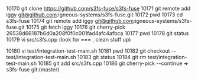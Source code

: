 10170  git clone https://github.com/s3fs-fuse/s3fs-fuse
10171  git remote add iggy git@github.com:igneous-systems/s3fs-fuse.git
10172  pwd
10173  cd s3fs-fuse
10174  git remote add iggy git@github.com:igneous-systems/s3fs-fuse.git
10175  git fetch iggy
10176  git cherry-pick 26538d66187b6d0a208f0f0c001fad4afc4afbca
10177  pwd
10178  git status
10179  vi src/s3fs.cpp
(look for === , clean stuff up)

10180  vi test/integration-test-main.sh
10181  pwd
10182  git checkout -- test/integration-test-main.sh
10183  git status
10184  git rm test/integration-test-main.sh
10185  git add src/s3fs.cpp
10186  git cherry-pick --continue
➜  s3fs-fuse git:(master)
